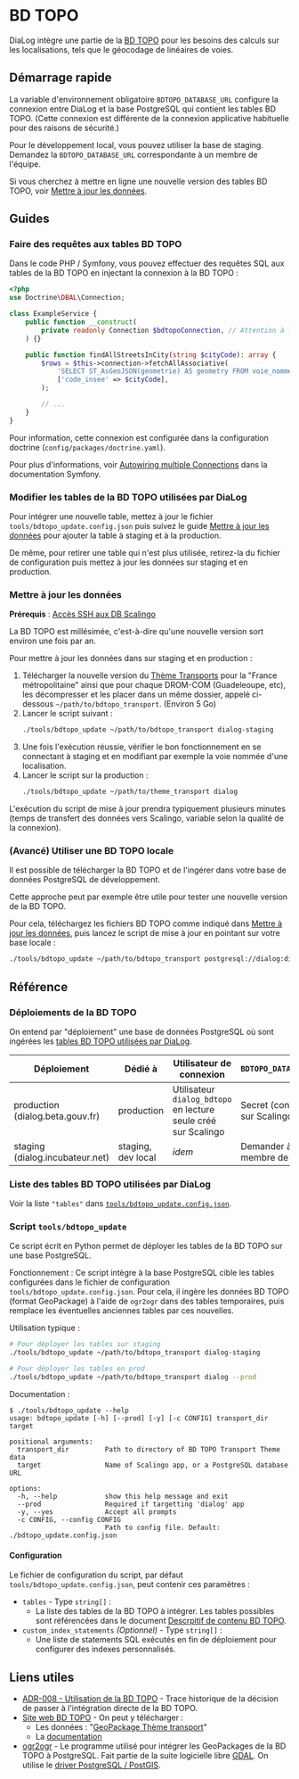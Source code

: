 # BD TOPO

DiaLog intègre une partie de la [BD TOPO](https://geoservices.ign.fr/bdtopo) pour les besoins des calculs sur les localisations, tels que le géocodage de linéaires de voies.

## Démarrage rapide

La variable d'environnement obligatoire `BDTOPO_DATABASE_URL` configure la connexion entre DiaLog et la base PostgreSQL qui contient les tables BD TOPO. (Cette connexion est différente de la connexion applicative habituelle pour des raisons de sécurité.)

Pour le développement local, vous pouvez utiliser la base de staging. Demandez la `BDTOPO_DATABASE_URL` correspondante à un membre de l'équipe.

Si vous cherchez à mettre en ligne une nouvelle version des tables BD TOPO, voir [Mettre à jour les données](#mettre-à-jour-les-données).

## Guides

### Faire des requêtes aux tables BD TOPO

Dans le code PHP / Symfony, vous pouvez effectuer des requêtes SQL aux tables de la BD TOPO en injectant la connexion à la BD TOPO :

```php
<?php
use Doctrine\DBAL\Connection;

class ExampleService {
    public function __construct(
        private readonly Connection $bdtopoConnection, // Attention à la casse : "bdtopo" et pas "bdTopo"
    ) {}

    public function findAllStreetsInCity(string $cityCode): array {
        $rows = $this->connection->fetchAllAssociative(
            'SELECT ST_AsGeoJSON(geometrie) AS geometry FROM voie_nommee WHERE code_insee = :code_insee',
            ['code_insee' => $cityCode],
        );

        // ...
    }
}
```

Pour information, cette connexion est configurée dans la configuration doctrine (`config/packages/doctrine.yaml`).

Pour plus d'informations, voir [Autowiring multiple Connections](https://symfony.com/bundles/DoctrineBundle/current/configuration.html#autowiring-multiple-connections) dans la documentation Symfony.

### Modifier les tables de la BD TOPO utilisées par DiaLog

Pour intégrer une nouvelle table, mettez à jour le fichier `tools/bdtopo_update.config.json` puis suivez le guide [Mettre à jour les données](#mettre-à-jour-les) pour ajouter la table à staging et à la production.

De même, pour retirer une table qui n'est plus utilisée, retirez-la du fichier de configuration puis mettez à jour les données sur staging et en production.

### Mettre à jour les données

**Prérequis** : [Accès SSH aux DB Scalingo](./db.md#utiliser-une-db-scalingo-en-local)

La BD TOPO est millésimée, c'est-à-dire qu'une nouvelle version sort environ une fois par an.

Pour mettre à jour les données dans sur staging et en production :

1. Télécharger la nouvelle version du [Thème Transports](https://geoservices.ign.fr/bdtopo#telechargementtransportter) pour la "France métropolitaine" ainsi que pour chaque DROM-COM (Guadeleoupe, etc), les décompresser et les placer dans un même dossier, appelé ci-dessous `~/path/to/bdtopo_transport`. (Environ 5 Go)
2. Lancer le script suivant :
    ```bash
    ./tools/bdtopo_update ~/path/to/bdtopo_transport dialog-staging
    ```
3. Une fois l'exécution réussie, vérifier le bon fonctionnement en se connectant à staging et en modifiant par exemple la voie nommée d'une localisation.
4. Lancer le script sur la production :
    ```bash
    ./tools/bdtopo_update ~/path/to/theme_transport dialog
    ```

L'exécution du script de mise à jour prendra typiquement plusieurs minutes (temps de transfert des données vers Scalingo, variable selon la qualité de la connexion).

### (Avancé) Utiliser une BD TOPO locale

Il est possible de télécharger la BD TOPO et de l'ingérer dans votre base de données PostgreSQL de développement.

Cette approche peut par exemple être utile pour tester une nouvelle version de la BD TOPO.

Pour cela, téléchargez les fichiers BD TOPO comme indiqué dans [Mettre à jour les données](#mettre-à-jour-les-données), puis lancez le script de mise à jour en pointant sur votre base locale :

```bash
./tools/bdtopo_update ~/path/to/bdtopo_transport postgresql://dialog:dialog@localhost:5432/dialog
```

## Référence

### Déploiements de la BD TOPO

On entend par "déploiement" une base de données PostgreSQL où sont ingérées les [tables BD TOPO utilisées par DiaLog](#liste-des-tables-bd-topo-utilisées-par-dialog).

| Déploiement | Dédié à | Utilisateur de connexion | `BDTOPO_DATABASE_URL` |
|---|---|---|---|
| production (dialog.beta.gouv.fr) | production | Utilisateur `dialog_bdtopo` en lecture seule créé sur Scalingo | Secret (configurés sur Scalingo) |
| staging (dialog.incubateur.net) | staging, dev local | _idem_ | Demander à un membre de l'équipe |

### Liste des tables BD TOPO utilisées par DiaLog

Voir la liste `"tables"` dans [`tools/bdtopo_update.config.json`](../../tools/bdtopo_update.config.json).

### Script `tools/bdtopo_update`

Ce script écrit en Python permet de déployer les tables de la BD TOPO sur une base PostgreSQL.

Fonctionnement : Ce script intègre à la base PostgreSQL cible les tables configurées dans le fichier de configuration `tools/bdtopo_update.config.json`. Pour cela, il ingère les données BD TOPO (format GeoPackage) à l'aide de `ogr2ogr` dans des tables temporaires, puis remplace les éventuelles anciennes tables par ces nouvelles.

Utilisation typique :

```bash
# Pour déployer les tables sur staging
./tools/bdtopo_update ~/path/to/bdtopo_transport dialog-staging

# Pour déployer les tables en prod
./tools/bdtopo_update ~/path/to/bdtopo_transport dialog --prod
```

Documentation :

```console
$ ./tools/bdtopo_update --help
usage: bdtopo_update [-h] [--prod] [-y] [-c CONFIG] transport_dir target

positional arguments:
  transport_dir         Path to directory of BD TOPO Transport Theme data
  target                Name of Scalingo app, or a PostgreSQL database URL

options:
  -h, --help            show this help message and exit
  --prod                Required if targetting 'dialog' app
  -y, --yes             Accept all prompts
  -c CONFIG, --config CONFIG
                        Path to config file. Default: ./bdtopo_update.config.json
```

#### Configuration

Le fichier de configuration du script, par défaut `tools/bdtopo_update.config.json`, peut contenir ces paramètres :

* `tables` - Type `string[]` :
  * La liste des tables de la BD TOPO à intégrer. Les tables possibles sont référencées dans le document [Descrpitif de contenu BD TOPO](https://geoservices.ign.fr/documentation/donnees/vecteur/bdtopo).
* `custom_index_statements` _(Optionnel)_ - Type `string[]` :
  * Une liste de statements SQL exécutés en fin de déploiement pour configurer des indexes personnalisés.

## Liens utiles

* [ADR-008 - Utilisation de la BD TOPO](../adr/008_bdtopo.md) - Trace historique de la décision de passer à l'intégration directe de la BD TOPO.
* [Site web BD TOPO](https://geoservices.ign.fr/bdtopo) - On peut y télécharger :
  * Les données : "[GeoPackage Thème transport](https://geoservices.ign.fr/bdtopo#telechargementtransportter)"
  * La [documentation](https://geoservices.ign.fr/documentation/donnees/vecteur/bdtopo)
* [ogr2ogr](https://gdal.org/programs/ogr2ogr.html) - Le programme utilisé pour intégrer les GeoPackages de la BD TOPO à PostgreSQL. Fait partie de la suite logicielle libre [GDAL](https://gdal.org/index.html). On utilise le [driver PostgreSQL / PostGIS](https://gdal.org/drivers/vector/pg.html).
